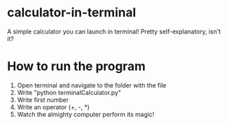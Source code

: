 # calculator-in-terminal
A simple calculator you can launch in terminal!
Pretty self-explanatory, isn't it?

# How to run the program
1. Open terminal and navigate to the folder with the file
2. Write "python terminalCalculator.py"
3. Write first number
4. Write an operator (+, -, *)
5. Watch the almighty computer perform its magic!
